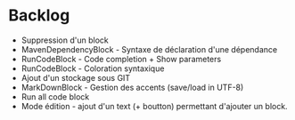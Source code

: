 # Backlog

* Suppression d'un block
* MavenDependencyBlock - Syntaxe de déclaration d'une dépendance
* RunCodeBlock - Code completion + Show parameters 
* RunCodeBlock - Coloration syntaxique 
* Ajout d'un stockage sous GIT
* MarkDownBlock - Gestion des accents (save/load in UTF-8)
* Run all code block
* Mode édition - ajout d'un text (+ boutton) permettant d'ajouter un block.

